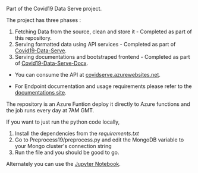 Part of the Covid19 Data Serve project.

The project has three phases :

1. Fetching Data from the source, clean and store it - Completed as part of this repository.
2. Serving formatted data using API services         - Completed as part of <a href="https://github.com/rangakamesh/Covid19-Data-Serve" target="_blank">Covid19-Data-Serve</a>.
3. Serving documentations and bootstraped frontend   - Completed as part of <a href="https://github.com/rangakamesh/Covid19-Data-Serve" target="_blank">Covid19-Data-Serve-Docx</a>.

- You can consume the API at <a href="https://covidserve.azurewebsites.net" target="_blank">covidserve.azurewebsites.net</a>.

- For Endpoint documentation and usage requirements please refer to the <a href="https://blue-water-070724a0f.azurestaticapps.net/" target="_blank">documentations site</a>.


The repository is an Azure Funtion deploy it directly to Azure functions and the job runs every day at 7AM GMT.

If you want to just run the python code locally,
1. Install the dependencies from the *requirements.txt*
2. Go to Preprocess19/preprocess.py and edit the MongoDB variable to your Mongo cluster's connection string
3. Run the file and you should be good to go.

Alternately you can use the <a href="https://colab.research.google.com/gist/rangakamesh/15817b5f3108ea6be64b775f18f4f6dc/covid19-data-fetch.ipynb" target="_blank">Jupyter Notebook</a>.
